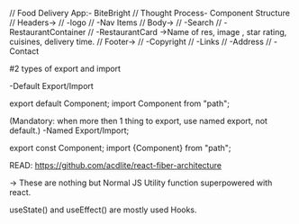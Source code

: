 // Food Delivery App:- BiteBright
// Thought Process- Component Structure
// Headers->
// -logo
// -Nav Items
// Body->
// -Search
// - RestaurantContainer
// -RestaurantCard ->Name of res, image , star rating, cuisines, delivery time.
// Footer->
// -Copyright
// -Links
// -Address
// -Contact

#2 types of export and import

-Default Export/Import

export default Component;
import Component from "path";

(Mandatory: when more then 1 thing to export, use named export, not default.)
-Named Export/Import;

export const Component;
import {Component} from "path";

<!-- React Fiber: (React Diff and Reconciliation Algorithm) -->
READ: https://github.com/acdlite/react-fiber-architecture

<!-- React Hooks -->
-> These are nothing but Normal JS  Utility function superpowered with react.

useState() and useEffect() are mostly used Hooks.

